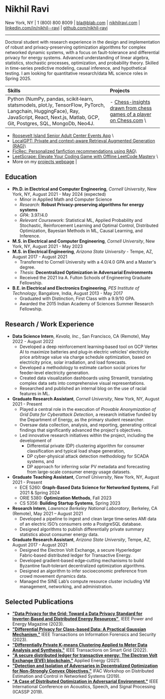 # Nikhil Ravi 

New York, NY |
<span class="privatize">1 (800) 800 8009 | <bla@blab.com> |</span>
[nikhilravi.com](https://nikhilravi.com/) |
[linkedin.com/in/nikhil--ravi](https://www.linkedin.com/in/nikhil--ravi/) | 
[github.com/nikhil-ravi](https://github.com/nikhil-ravi/)

------------------
Doctoral student with research experience in the design and implementation of robust and privacy-preserving optimization algorithms for complex networked dynamic systems, with a focus on fault-tolerance and differential privacy for energy systems. Advanced understanding of linear algebra, statistics, stochastic processes, optimization, and probability theory. Skilled in time-series predictive modeling, causal inference, and hypothetical testing. I am looking for quantitative research/data ML science roles in Spring 2025.

| **Skills** | **Projects** |
|:-------|:--------------|
|Python (NumPy, pandas, scikit‑learn, statsmodels, plot.ly, TensorFlow, PyTorch, Langchain, HuggingFace), Ray, JavaScript, React, Next.js, Matlab, GCP, Git, Postgres, SQL, MongoDb, Neo4J. | - [Chess-insights drawn from chess games of a player on Chess.com](https://chess.chowkabhara.com/overview) \
- [Roosevelt Island Senior Adult Center Events App](https://github.com/nikhil-ravi/cbn-ri-events/tree/main) \
- [LocalGPT: Private and context-aware Retrieval Augmented Generation (RAG)](https://github.com/nikhil-ravi/localGPT)\
- [FicRec: Personalized fanfiction recommendations using RAG](https://ficrec.nikhilravi.com/)\
- [LeetScrape: Elevate Your Coding Game with Offline LeetCode Mastery](https://leetscrape.chowkabhara.com/) \
- More on my [projects webpage](https://www.nikhilravi.com/projects) |

## Education

- **Ph.D. in Electrical and Computer Engineering**, *Cornell University*, New York, NY, August 2021 - May 2024 (expected)
    - Minor in Applied Math and Computer Science
    - *Research*: **Robust Privacy-preserving algorithms for energy systems**
    - *GPA*: 3.97/4.0
    - *Relevant Coursework*: Statistical ML, Applied Probability and Stochastic, Reinforcement Learning and Optimal Control, Distributed Optimization, Bayesian Methods in ML, Causal Learning, and Inference.
- **M.S. in Electrical and Computer Engineering**, *Cornell University*, New York, NY, August 2021 - May 2023
- **M.S. in Electrical Engineering**, *Arizona State University* - Tempe, AZ, August 2017 - August 2021
    - Transferred to Cornell University with a 4.0/4.0 GPA and a Master's degree.
    - *Thesis*: **Decentralized Optimization in Adversarial Environments**
    - Received the 2021 Ira A. Fulton Schools of Engineering Graduate Fellowship.
- **B.E. in Electrical and Electronics Engineering**, *PES Institute of Technology*, Bangalore, India, August 2013 - May 2017
    - Graduated with Distinction, First Class with a 9.9/10 GPA.
    - Awarded the 2015 Indian Academy of Sciences Summer Research Fellowship.

## Research / Work Experience

- **Data Science Intern**,  *Kevala, Inc.*, San Francisco, CA (Remote), May 2022 - August 2022
    - Developed a deep reinforcement learning‑based tool on GCP Vertex AI to maximize batteries and plug‑in electric vehicles’ electricity price arbitrage value via charge schedule optimization, based on electricity price, solar irradiation, and load forecasts.
    - Developed a methodology to estimate carbon social prices for feeder‑level electricity generation.
    - Created data visualization dashboards using Streamlit, translating complex data sets into comprehensive visual representations.
    - Researched and published an internal blog on the use of racial features in ML.
- **Graduate Research Assistant**, *Cornell University*, New York, NY, August 2021 - Present
    - Played a central role in the execution of *Provable Anonymization of Grid Data for Cyberattack Detection*, a research initiative funded by the Department of Energy, as the primary student researcher.
    - Oversaw data collection, analysis, and reporting, generating critical findings that significantly advanced the project's objectives.
    - Led innovative research initiatives within the project, including the development of
        - Differential private (DP) clustering algorithm for consumer classification and typical load shape generation,
        - DP cyber-physical attack detection methodology for SCADA systems, and
        - DP approach for inferring solar PV metadata and forecasting from large-scale consumer energy usage datasets.
- **Graduate Teaching Assistant**, *Cornell University*, New York, NY, August 2021 - Present
    - ECE 5260: __Graph-Based Data Science for Networked Systems__, Fall 2021 \& Spring 2024
    - ORIE 5380: __Optimization Methods__, Fall 2023
    - CS 5356: __Building Startup Systems__, Spring 2023
- **Research Intern**, *Lawrence Berkeley National Laboratory*, Berkeley, CA (Remote),  May 2021 – August 2021
    - Developed a pipeline to ingest and clean large time‑series AMI data of an electric ISO’s consumers onto a PostgreSQL database.
    - Designed algorithms to publish differentially private summary statistics about consumer energy data.
- **Graduate Research Assistant**, *Arizona State University*, Tempe, AZ, August 2017 - August 2021
    - Designed the Electron Volt Exchange, a secure Hyperledger Fabric‑based distributed ledger for Transactive Energy.
    - Developed gradient‑based edge‑cutting mechanisms to build Byzantine fault‑tolerant decentralized optimization algorithms.
    - Designed an algorithm to infer socioeconomic preference from crowd movement dynamics data.
    - Managed the SINE Lab’s compute resource cluster including VM management, networking, and administration.

## Selected Publications

- [**"Data Privacy for the Grid: Toward a Data Privacy Standard for Inverter-Based and Distributed Energy Resources"**](https://scholar.google.com/citations?view_op=view_citation&hl=en&user=Ka5q7nIAAAAJ&sortby=pubdate&citation_for_view=Ka5q7nIAAAAJ:UebtZRa9Y70C), IEEE Power and Energy Magazine (2023).
- [**"Differential Privacy for Class-based Data: A Practical Gaussian Mechanism,"**](https://ieeexplore.ieee.org/abstract/document/10160035) IEEE Transactions on Information Forensics and Security (2023).
- [**"Differentially Private K‑means Clustering Applied to Meter Data Analysis and Synthesis."**](https://ieeexplore.ieee.org/abstract/document/9799519) IEEE Transactions on Smart Grid (2022).
- [**"A secure distributed ledger for transactive energy: The Electron Volt Exchange (EVE) blockchain."**](https://www.sciencedirect.com/science/article/abs/pii/S0306261920316044) Applied Energy (2021).
- [**"Detection and Isolation of Adversaries in Decentralized Optimization for Non-Strongly Convex Objectives."**](https://www.sciencedirect.com/science/article/pii/S2405896319320385) IFAC Workshop on Distributed Estimation and Control in Networked Systems (2019).
- [**"A Case of Distributed Optimization in Adversarial Environment."**](https://ieeexplore.ieee.org/abstract/document/8683442) IEEE International Conference on Acoustics, Speech, and Signal Processing (ICASSP 2019).